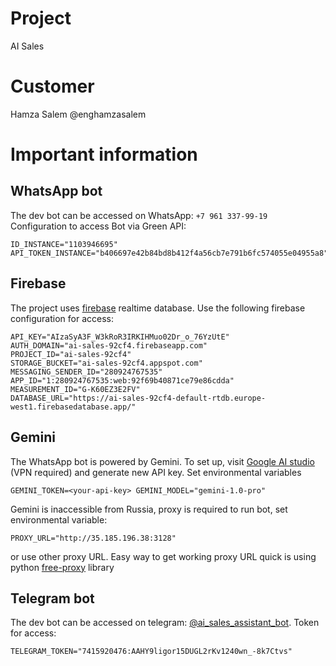 # Project
AI Sales 

# Customer
Hamza Salem @enghamzasalem 

# Important information
## WhatsApp bot
The dev bot can be accessed on WhatsApp: `+7 961 337-99-19`\
Configuration to access Bot via Green API:
```
ID_INSTANCE="1103946695"
API_TOKEN_INSTANCE="b406697e42b84bd8b412f4a56cb7e791b6fc574055e04955a8"
```

## Firebase
The project uses [firebase](https://console.firebase.google.com/project/ai-sales-92cf4/overview) realtime database. Use the following firebase configuration for access:
```
API_KEY="AIzaSyA3F_W3kRoR3IRKIHMuo02Dr_o_76YzUtE"
AUTH_DOMAIN="ai-sales-92cf4.firebaseapp.com"
PROJECT_ID="ai-sales-92cf4"
STORAGE_BUCKET="ai-sales-92cf4.appspot.com"
MESSAGING_SENDER_ID="280924767535"
APP_ID="1:280924767535:web:92f69b40871ce79e86cdda"
MEASUREMENT_ID="G-K60EZ3E2FV"
DATABASE_URL="https://ai-sales-92cf4-default-rtdb.europe-west1.firebasedatabase.app/"
```

## Gemini
The WhatsApp bot is powered by Gemini. To set up, visit [Google AI studio](https://aistudio.google.com/app/) (VPN required) and generate new API key. Set environmental variables 
```
GEMINI_TOKEN=<your-api-key> GEMINI_MODEL="gemini-1.0-pro"
``` 
Gemini is inaccessible from Russia, proxy is required to run bot, set environmental variable:
```
PROXY_URL="http://35.185.196.38:3128"
```
or use other proxy URL. Easy way to get working proxy URL quick is using python [free-proxy](https://pypi.org/project/free-proxy/) library

## Telegram bot
The dev bot can be accessed on telegram: [@ai_sales_assistant_bot](https://t.me/ai_sales_assistant_bot). Token for access:
```
TELEGRAM_TOKEN="7415920476:AAHY9ligor15DUGL2rKv1240wn_-8k7Ctvs"
```